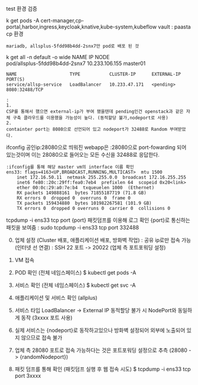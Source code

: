 test 환경 검증

k get pods -A
	cert-manager,cp-portal,harbor,ingress,keycloak,knative,kube-system,kubeflow
	vault 
	: paasta cp 환경

	mariadb, allsplus-5fdd98b4dd-2snx7만 pod로 배포 된 것


 k get all -n default -o wide 
 	NAME                         			IP     			NODE     
 	pod/allsplus-5fdd98b4dd-2snx7          10.233.106.155   master01

 	NAME                    TYPE           CLUSTER-IP      EXTERNAL-IP   PORT(S)
 	service/allsp-service   LoadBalancer   10.233.47.171   <pending>     8080:32488/TCP
 	
 	: 
 	1. 
 	CSP를 통해서 했으면 external-ip가 부여 됐을텐데 pending인건 openstack과 같은 자체 구축 클라우드를 이용했을 가능성이 높다. (동적할당 불가,nodeport로 사용)
 	2. 
 	containter port는 8080으로 선언되어 있고 nodeport가 32488로 Random 부여받았다.

ifconfig
	공인ip:28080으로 띄워진 webapp은 :28080으로 port-fowarding 되어 있는것이며 이는 
	28080으로 들어오는 모든 수신을 32488로 응답한다.

	:ifconfig를 통해 해당 master vm의 interface 이름 확인 
	ens33: flags=4163<UP,BROADCAST,RUNNING,MULTICAST>  mtu 1500
	    inet 172.16.50.11  netmask 255.255.0.0  broadcast 172.16.255.255
	    inet6 fe80::20c:29ff:fea0:7eb4  prefixlen 64  scopeid 0x20<link>
	    ether 00:0c:29:a0:7e:b4  txqueuelen 1000  (Ethernet)
	    RX packets 149888161  bytes 71855187719 (71.8 GB)
	    RX errors 0  dropped 0  overruns 0  frame 0
	    TX packets 159434880  bytes 101982267581 (101.9 GB)
	    TX errors 0  dropped 0 overruns 0  carrier 0  collisions 0

tcpdump -i ens33 tcp port {port}
	패킷덤프를 이용해 로그 확인
	{port}로 통신하는 패킷을 보여줌
	: sudo tcpdump -i ens33 tcp port 332488





0. 업체 설정 (Cluster 배포, 애플리케이션 배포, 방화벽 작업)
   : 공유 ip로만 접속 가능 (인터넷 선 연결)
   : SSH 22 포트 -> 20022 (업체 측 포트포워딩 설정)

1. VM 접속

2. POD 확인 (전체 네임스페이스)
   $ kubectl get pods -A

3. 서비스 확인 (전체 네임스페이스)
   $ kubectl get svc -A

4. 애플리케이션 및 서비스 확인 (allplus)

5. 서비스 타입 LoadBalancer -> External IP 동적할당 불가 시 NodePort와 동일하게 동작 (3xxxx 포트 사용)

6. 실제 서비스는 {nodeport}로 동작하고있으나 방화벽 설정되어 외부에 노출되어 있지 않으므로 접속 불가

7. 업체 측 28080 포트로 접속 가능하다는 것은 포트포워딩 설정으로 추측
   (28080 -> {randomNodeport})

8. 패킷 덤프를 통해 확인 (패킷덤프 실행 후 웹 접속 시도)
   $ tcpdump -i ens33 tcp port 3xxxx